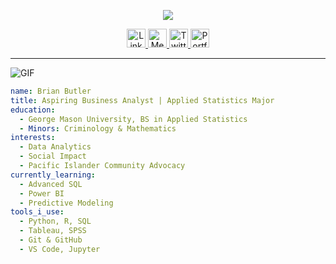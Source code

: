 <p align="center">
  <img src="https://capsule-render.vercel.app/api?text=Hey%20Everyone!👋&animation=fadeIn&type=waving&color=gradient&height=100"/>
</p>

<p align="center">
  <a href="https://www.linkedin.com/in/YOUR-LINKEDIN-HERE">
    <img height="30" src="https://cdn-icons-png.flaticon.com/512/174/174857.png" alt="LinkedIn"/>
  </a>
  <a href="https://medium.com/@YOUR-MEDIUM">
    <img height="30" src="https://cdn-icons-png.flaticon.com/512/5968/5968906.png" alt="Medium"/>
  </a>
  <a href="https://twitter.com/YOUR-TWITTER">
    <img height="30" src="https://cdn-icons-png.flaticon.com/512/733/733579.png" alt="Twitter"/>
  </a>
  <a href="https://yourportfolio.com">
    <img height="30" src="https://cdn-icons-png.flaticon.com/512/841/841364.png" alt="Portfolio"/>
  </a>
</p>

---

![GIF](https://media.giphy.com/media/13HgwGsXF0aiGY/giphy.gif)

```yaml
name: Brian Butler
title: Aspiring Business Analyst | Applied Statistics Major
education:
  - George Mason University, BS in Applied Statistics
  - Minors: Criminology & Mathematics
interests:
  - Data Analytics
  - Social Impact
  - Pacific Islander Community Advocacy
currently_learning:
  - Advanced SQL
  - Power BI
  - Predictive Modeling
tools_i_use:
  - Python, R, SQL
  - Tableau, SPSS
  - Git & GitHub
  - VS Code, Jupyter
